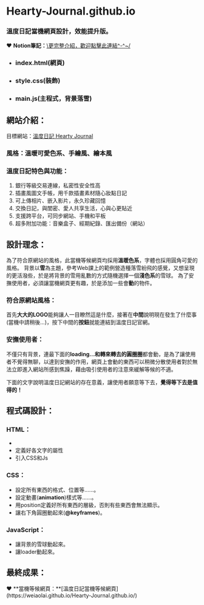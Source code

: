 # Hearty-Journal.github.io
### 溫度日記當機網頁設計，效能提升版。
❤ **Notion筆記：**[\更完整介紹，歡迎點擊此連結^-^~/](https://www.notion.so/958c805db1244dda821caf3025c9b7ee?pvs=4)
   
* ### index.html(網頁)
* ### style.css(裝飾)
* ### main.js(主程式，背景落雪)

## 網站介紹：

目標網站：[溫度日記 Hearty Journal](https://try.hearty.me/)

### 風格：溫暖可愛色系、手繪風、繪本風

### **溫度日記特色與功能：**
1. 銀行等級交易連線，私密性安全性高
2. 插畫風圖文手帳，用千款插畫素材隨心妝點日記
3. 可上傳相片、嵌入影片，永久珍藏回憶
4. 交換日記，與閨密、愛人共享生活，心與心更貼近
5. 支援跨平台，可同步網站、手機和平板
6. 超多附加功能：音樂盒子、經期紀錄、匯出備份（網站）

## 設計理念：

為了符合原網站的風格，此當機等候網頁均採用**溫暖色系**，字體也採用圓角可愛的風格。
背景以**雪**為主題，參考Web課上的範例營造種落雪紛飛的感覺，又想呈現的更活潑些，於是將背景的雪用亂數的方式隨機選擇一個**淺色系**的雪球。
為了安撫使用者，必須讓當機網頁更有趣，於是添加一些會**動**的物件。

### 符合原網站風格：

首先**大大的LOGO**能夠讓人一目瞭然這是什麼，接著在**中間**說明現在發生了什麼事(當機中請稍後…)，按下中間的**按鈕**就能連結到溫度日記官網。

### 安撫使用者：

不僅只有背景，連最下面的**loading...**和轉來轉去的**圓圈圈**都會動，是為了讓使用者不覺得無聊，以達到安撫的作用，網頁上會動的東西可以稍微分散使用者對於無法立即進入網站所感到焦躁，藉由吸引使用者的注意來緩解等候的不適。

下面的文字說明溫度日記網站的存在意義，讓使用者願意等下去，**覺得等下去是值得的！**

## 程式碼設計：
### HTML：
- <meta name="description" content="This is journal after fix.">
- 定義好各文字的屬性
- 引入CSS和Js
### CSS：
- 設定所有東西的格式、位置等......。
- 設定動畫(**animation**)樣式等......。
- 用position定義好所有東西的層級，否則有些東西會無法顯示。
- 讓右下角圓圈動起來(**@keyframes**)。
### JavaScript：
- 讓背景的雪球動起來。
- 讓loader動起來。
## 最終成果：

<aside>
❤️ **當機等候網頁：**[溫度日記當機等候網頁](https://weiaolai.github.io/Hearty-Journal.github.io/)
</aside>
  
